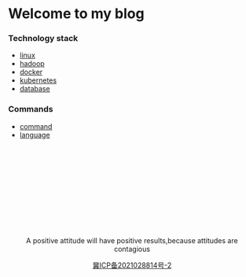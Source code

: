 # **Welcome to my blog**

### Technology stack
* [linux](linux/README.md)
* [hadoop](hadoop/README.md)  
* [docker](docker/README.md)
* [kubernetes](kubernetes/README.md)
* [database](database/README.md)

### Commands
* [command](commands/README.md)
* [language](language/README.md)



<br/><br/><br/><br/><br/><br/><br/><br/><br/><br/>

<p align="center">A positive attitude will have positive results,because attitudes are contagious</p>
<p align="center"><a href="https://beian.miit.gov.cn">冀ICP备2021028814号-2</a></p>